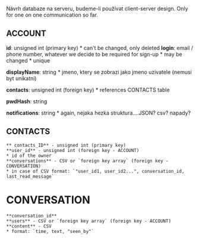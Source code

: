 Návrh databaze na serveru, budeme-li používat client-server design. Only for one on one communication so far.
## ACCOUNT
**id**: unsigned int (primary key)
    * can't be changed, only deleted
**login**: email / phone number, whatever we decide to be required for sign-up
    * may be changed
    * unique

**displayName**: string
    * jmeno, ktery se zobrazi jako jmeno uzivatele (nemusi byt unikatni)

**contacts**: unsigned int (foreign key)
    * references CONTACTS table
    
**pwdHash**: string

**notifications**: string
    * again, nejaka hezka struktura....JSON? csv? napady?
    
## CONTACTS
    ** contacts_ID** - unsigned int (primary key)
    **user_id** - unsigned int (foreign key - ACCOUNT)
    * id of the owner
    **conversations** - CSV or `foreign key array` (foreign key - CONVERSATION)
    * in case of CSV format: `"user_id1, user_id2...", conversation_id, last_read_message`
    
# CONVERSATION
    **conversation_id**
    **users** - CSV or `foreign key array` (foreign key - ACCOUNT)
    **content** - CSV
    * format: `time, text, "seen_by"`
    
